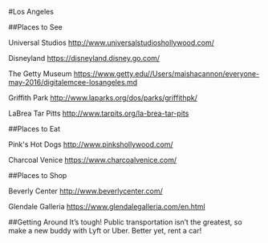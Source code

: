 #Los Angeles

##Places to See

Universal Studios 
http://www.universalstudioshollywood.com/

Disneyland 
https://disneyland.disney.go.com/

The Getty Museum 
https://www.getty.edu//Users/maishacannon/everyone-may-2016/digitalemcee-losangeles.md

Griffith Park
http://www.laparks.org/dos/parks/griffithpk/

LaBrea Tar Pitts
http://www.tarpits.org/la-brea-tar-pits

##Places to Eat

Pink's Hot Dogs
http://www.pinkshollywood.com/

Charcoal Venice
https://www.charcoalvenice.com/


##Places to Shop

Beverly Center
http://www.beverlycenter.com/

Glendale Galleria
https://www.glendalegalleria.com/en.html

##Getting Around
It’s tough! Public transportation isn’t the greatest, so make a new buddy with Lyft or Uber. Better yet, rent a car!

